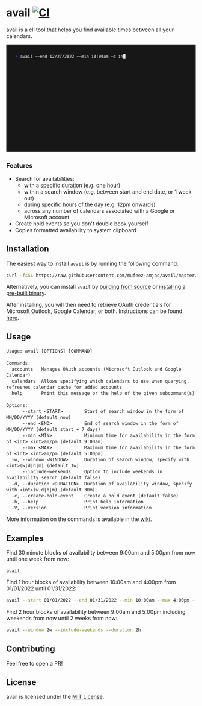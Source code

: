 # avail [![CI](https://github.com/mufeez-amjad/avail/actions/workflows/build.yml/badge.svg)](https://github.com/mufeez-amjad/avail/actions/workflows/build.yml)

avail is a cli tool that helps you find available times between all your calendars.

<img src="https://github.com/mufeez-amjad/avail/raw/master/assets/demo.gif" width="750" height="auto">

### Features

- Search for availabilities:
  - with a specific duration (e.g. one hour)
  - within a search window (e.g. between start and end date, or 1 week out)
  - during specific hours of the day (e.g. 12pm onwards)
  - across any number of calendars associated with a Google or Microsoft account
- Create hold events so you don't double book yourself
- Copies formatted availability to system clipboard

## Installation
The easiest way to install `avail` is by running the following command:


```bash
curl -fsSL https://raw.githubusercontent.com/mufeez-amjad/avail/master/install.sh | sh -
```

Alternatively, you can install `avail` by [building from source](https://github.com/mufeez-amjad/avail/wiki/Getting-Started#from-source) or [installing a pre-built binary](https://github.com/mufeez-amjad/avail/wiki/Getting-Started#pre-built-binary). 

After installing, you will then need to retrieve OAuth credentials for Microsoft Outlook, Google Calendar, or both. Instructions can be found [here](https://github.com/mufeez-amjad/avail/wiki/Getting-Started#setting-up-oauth).

## Usage
```
Usage: avail [OPTIONS] [COMMAND]

Commands:
  accounts   Manages OAuth accounts (Microsoft Outlook and Google Calendar)
  calendars  Allows specifying which calendars to use when querying, refreshes calendar cache for added accounts
  help       Print this message or the help of the given subcommand(s)

Options:
      --start <START>        Start of search window in the form of MM/DD/YYYY (default now)
      --end <END>            End of search window in the form of MM/DD/YYYY (default start + 7 days)
      --min <MIN>            Minimum time for availability in the form of <int>:<int>am/pm (default 9:00am)
      --max <MAX>            Maximum time for availability in the form of <int>:<int>am/pm (default 5:00pm)
  -w, --window <WINDOW>      Duration of search window, specify with <int>(w|d|h|m) (default 1w)
      --include-weekends     Option to include weekends in availability search (default false)
  -d, --duration <DURATION>  Duration of availability window, specify with <int>(w|d|h|m) (default 30m)
  -c, --create-hold-event    Create a hold event (default false)
  -h, --help                 Print help information
  -V, --version              Print version information
```

More information on the commands is available in the [wiki](https://github.com/mufeez-amjad/avail/wiki/Commands#avail).

## Examples
Find 30 minute blocks of availability between 9:00am and 5:00pm from now until one week from now:

```
avail
```

Find 1 hour blocks of availability between 10:00am and 4:00pm from 01/01/2022 until 01/31/2022:

```bash
avail --start 01/01/2022 --end 01/31/2022 --min 10:00am --max 4:00pm --duration 1h
```

Find 2 hour blocks of availability between 9:00am and 5:00pm including weekends from now until 2 weeks from now:

```bash
avail --window 2w --include-weekends --duration 2h
```

## Contributing
Feel free to open a PR!

## License
avail is licensed under the [MIT License](./LICENSE.md).
